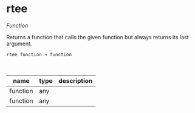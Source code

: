 # rtee

_Function_

Returns a function that calls the given function but always returns its last argument.

<pre><code>rtee function &rarr; function</code></pre>
<br>

| name | type | description |
|------|------|-------------|
|function|any||
|function|any||


